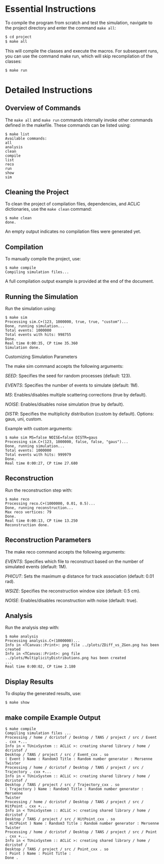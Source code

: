 # Essential Instructions

To compile the program from scratch and test the simulation, navigate to the project directory and enter the command  `make all`:

```bash
$ cd project
$ make all
```
This will compile the classes and execute the macros. For subsequent runs, you can use the command make run, which will skip recompilation of the classes:

```bash
$ make run
```

# Detailed Instructions

## Overview of Commands

The `make all` and `make run` commands internally invoke other commands defined in the makefile. These commands can be listed using:

```
$ make list
Available commands:
all
analysis
clean
compile
list
reco
run
show
sim
```

## Cleaning the Project

To clean the project of compilation files, dependencies, and ACLiC dictionaries, use the `make clean` command:

```
$ make clean
done.
```

An empty output indicates no compilation files were generated yet.

## Compilation

To manually compile the project, use:
```
$ make compile
Compiling simulation files...
```
A full compilation output example is provided at the end of the document.

## Running the Simulation

Run the simulation using:
```
$ make sim
Processing sim.C+(123, 1000000, true, true, "custom")...
Done, running simulation...
Total events: 1000000
Total events with hits: 998755
Done.
Real time 0:00:35, CP time 35.360
Simulation done.
```
Customizing Simulation Parameters

The make sim command accepts the following arguments:

*SEED*: Specifies the seed for random processes (default: 123).

*EVENTS*: Specifies the number of events to simulate (default: 1M).

*MS*: Enables/disables multiple scattering corrections (true by default).

*NOISE*: Enables/disables noise simulation (true by default).

*DISTR*: Specifies the multiplicity distribution (custom by default). Options: gaus, uni, custom.

Example with custom arguments:

```
$ make sim MS=false NOISE=false DISTR=gaus
Processing sim.C+(123, 1000000, false, false, "gaus")...
Done, running simulation...
Total events: 1000000
Total events with hits: 999979
Done.
Real time 0:00:27, CP time 27.680
```
## Reconstruction

Run the reconstruction step with:
```
$ make reco
Processing reco.C+(1000000, 0.01, 0.5)...
Done, running reconstruction...
Max reco vertices: 79
Done.
Real time 0:00:13, CP time 13.250
Reconstruction done.
```
## Reconstruction Parameters

The make reco command accepts the following arguments:

*EVENTS*: Specifies which file to reconstruct based on the number of simulated events (default: 1M).

*PHICUT*: Sets the maximum φ distance for track association (default: 0.01 rad).

*WSIZE*: Specifies the reconstruction window size (default: 0.5 cm).

*NOISE*: Enables/disables reconstruction with noise (default: true).

## Analysis

Run the analysis step with:
```
$ make analysis
Processing analysis.C+(1000000)...
Info in <TCanvas::Print>: png file ../plots/ZDiff_vs_ZGen.png has been created
Info in <TCanvas::Print>: png file ../plots/MultiplicityDistributions.png has been created
...
Real time 0:00:02, CP time 2.180
```

## Display Results

To display the generated results, use:
```
$ make show
```



## make compile Example Output
```
$ make compile
Compiling simulation files ...
Processing / home / dcristof / Desktop / TANS / project / src / Event . cxx +...
Info in < TUnixSystem :: ACLiC >: creating shared library / home / dcristof /
Desktop / TANS / project / src / Event_cxx . so
( Event ) Name : Random3 Title : Random number generator : Mersenne Twister
Processing / home / dcristof / Desktop / TANS / project / src / Trajectory . cxx +...
Info in < TUnixSystem :: ACLiC >: creating shared library / home / dcristof /
Desktop / TANS / project / src / Trajectory_cxx . so
( Trajectory ) Name : Random3 Title : Random number generator : Mersenne
Twister
Processing / home / dcristof / Desktop / TANS / project / src / HitPoint . cxx +...
Info in < TUnixSystem :: ACLiC >: creating shared library / home / dcristof /
Desktop / TANS / project / src / HitPoint_cxx . so
( HitPoint ) Name : Random3 Title : Random number generator : Mersenne
Twister
Processing / home / dcristof / Desktop / TANS / project / src / Point . cxx +...
Info in < TUnixSystem :: ACLiC >: creating shared library / home / dcristof /
Desktop / TANS / project / src / Point_cxx . so
( Point ) Name : Point Title :
Done .
```

